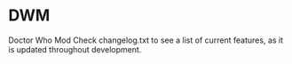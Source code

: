 # DWM
Doctor Who Mod
Check changelog.txt to see a list of current features, as it is updated throughout development.

